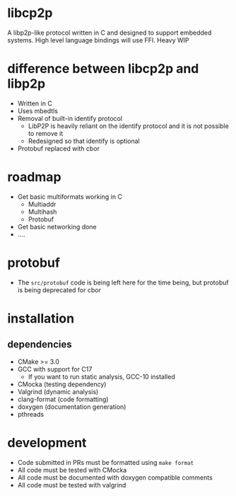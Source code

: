 # libcp2p

A libp2p-like protocol written in C and designed to support embedded systems. High level language bindings will use FFI. Heavy WIP

# difference between libcp2p and libp2p

* Written in C
* Uses mbedtls 
* Removal of built-in identify protocol
  * LibP2P is heavily reliant on the identify protocol and it is not possible to remove it
  * Redesigned so that identify is optional
* Protobuf replaced with cbor

# roadmap

* Get basic multiformats working in C
  * Multiaddr
  * Multihash
  * Protobuf
* Get basic networking done
* ....

# protobuf

* The `src/protobuf` code is being left here for the time being, but protobuf is being deprecated for cbor

# installation

## dependencies

* CMake >= 3.0
* GCC with support for C17
  * If you want to run static analysis, GCC-10 installed
* CMocka (testing dependency)
* Valgrind (dynamic analysis)
* clang-format (code formatting)
* doxygen (documentation generation)
* pthreads

# development

* Code submitted in PRs must be formatted using `make format`
* All code must be tested with CMocka
* All code must be documented with doxygen compatible comments
* All code must be tested with valgrind


